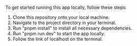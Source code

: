 To get started running this app locally, follow these steps:

1. Clone this repository onto your local machine.
2. Navigate to the project directory in your terminal.
3. Run "pnpm install" to install all necessary dependencies.
4. Run "pnpm run dev" to start the app locally.
5. Follow the link of localhost on the terminal.
